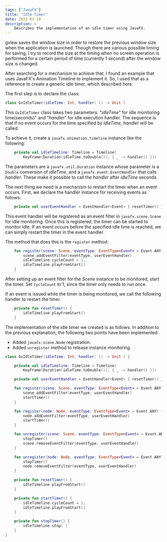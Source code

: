 ```yaml
---
tags: ["JavaFX"]
title: "Idle Timer"
date: 2022-01-10
description: >
    Describes the implementation of an idle timer using JavaFX.
---
```


gview saves the window size in order to restore the previous window size when the application is launched.
Though there are various possible timing for saving, I try to record the size at the timing when no screen operation is performed for a certain period of time (currently 1 second) after the window size is changed.

After searching for a mechanism to achieve that, I found an example that uses JavaFX's Animation Timeline to implement it. So, I used that as a reference to create a generic idle timer, which described here.

The first step is to declare the class:
```kotlin
class GvIdleTimer(idleTime: Int, handler: () -> Unit )
```

This `GvIdleTimer` class takes two parameters: "*idleTime*" for idle monitoring time(seconds)" and "*handler*" for idle execution handler. 
The sequence is that if no event occurs for the time specified by *idleTime*, *handler* will be called.

To achieve it, create a `javafx.animation.timeline` instance like the following:
```kotlin
    private val idleTimeline: Timeline = Timeline(
        KeyFrame(Duration(idleTime.toDouble()), { _ -> handler() }))
```

The parameters are a `javafx.util.Duration` instance whose parameter is a `Double` conversion of *idleTime*, and a `javafx.event.EventHandler` that calls *handler*.
These make it possible to call the *handler* after *idleTime* seconds.

The next thing we need is a mechanism to restart the timer when an event occurs.
First, we declare the handler instance for receiving events as follows:
```kotlin
    private val userEventHandler = EventHandler<Event> { resetTimer() }
```

This event handler will be registered as an event filter in `javafx.scene.Scene` for idle monitoring.
Once this is registered, the timer can be started to monitor idle.
If an event occurs before the specified idle time is reached, we can simply restart the timer in the event handler.

The method that does this is the `register` method:
```kotlin
    fun register(scene: Scene, eventType: EventType<Event> = Event.ANY) {
        scene.addEventFilter(eventType, userEventHandler)
        idleTimeline.cycleCount = 1;
        idleTimeline.playFromStart()
    }
```

After setting up an event filter for the *Scene* instance to be monitored, start the timer.
Set `cycleCount` to 1, since the timer only needs to run once.

If an event is issued while the timer is being monitored, we call the following handler to restart the timer.
```kotlin
    private fun resetTimer() {
        idleTimeline.playFromStart()
    }
```

The implementation of the idle timer we created is as follows.
In addition to the previous explanation, the following two points have been implemented.
* Added `javafx.scene.Node` registration.
* Added `unregister` method to release instance monitoring.

```kotlin
class GvIdleTimer(idleTime: Int, handler: () -> Unit ) {

    private val idleTimeline: Timeline = Timeline(
        KeyFrame(Duration(idleTime.toDouble()), { _ -> handler() }))

    private val userEventHandler = EventHandler<Event> { resetTimer() }

    fun register(scene: Scene, eventType: EventType<Event> = Event.ANY) {
        scene.addEventFilter(eventType, userEventHandler)
        startTimer()
    }

    fun register(node: Node, eventType: EventType<Event> = Event.ANY) {
        node.addEventFilter(eventType, userEventHandler)
        startTimer()
    }

    fun unregister(scene: Scene, eventType: EventType<Event> = Event.ANY) {
        stopTimer()
        scene.removeEventFilter(eventType, userEventHandler)
    }

    fun unregister(node: Node, eventType: EventType<Event> = Event.ANY) {
        stopTimer()
        node.removeEventFilter(eventType, userEventHandler)
    }

    private fun resetTimer() {
        idleTimeline.playFromStart()
    }

    private fun startTimer() {
        idleTimeline.cycleCount = 1;
        idleTimeline.playFromStart()
    }

    private fun stopTimer() {
        idleTimeline.stop( ) 
    }
}
```